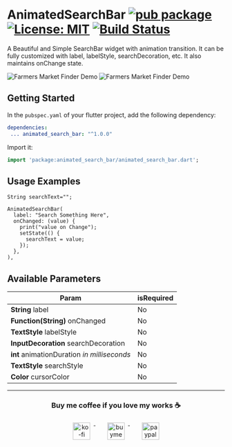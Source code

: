   
# AnimatedSearchBar  [![pub package](https://img.shields.io/pub/v/animated_search_bar.svg)](https://pub.dev/packages/animated_search_bar) [![License: MIT](https://img.shields.io/badge/License-MIT-yellow.svg)](https://opensource.org/licenses/MIT)  [![Build Status](https://travis-ci.com/ukieTux/animated_search_bar.svg?branch=master)](https://travis-ci.com/ukieTux/animated_search_bar)
A Beautiful and Simple SearchBar widget with animation transition. It can be fully customized with label, labelStyle, searchDecoration, etc. It also maintains onChange state.  
  
![Farmers Market Finder Demo](https://github.com/ukieTux/animated_search_bar/blob/master/gifs/app_bar.gif)
![Farmers Market Finder Demo](https://github.com/ukieTux/animated_search_bar/blob/master/gifs/body.gif)
  
## Getting Started  
  
In the `pubspec.yaml` of your flutter project, add the following dependency:  
  
```yaml  
dependencies:  
 ... animated_search_bar: "^1.0.0"
 ```  
  
Import it:  
  
```dart  
import 'package:animated_search_bar/animated_search_bar.dart';
```  
  
## Usage Examples  
  
```
String searchText="";

AnimatedSearchBar(  
  label: "Search Something Here",  
  onChanged: (value) {  
    print("value on Change");  
    setState(() {  
      searchText = value;  
    });  
  },  
),
```
  
  
## Available Parameters  
| Param | isRequired |  
|--|--|  
| **String** label | No |  
| **Function(String)** onChanged | No |  
| **TextStyle** labelStyle | No |  
| **InputDecoration** searchDecoration | No |  
| **int** animationDuration *in milliseconds* | No |  
| **TextStyle** searchStyle  | No |  
| **Color** cursorColor| No |
  
---  

<h3 align="center">Buy me coffee if you love my works ☕️</h3>  
<p align="center">  
  <a href="https://ko-fi.com/ukietux" target="_blank">  
    <img src="https://help.ko-fi.com/system/photos/3604/0095/9793/logo_circle.png" alt="ko-fi" style="vertical-align:top; margin:8px" height="40">  
  </a>&nbsp;&nbsp;&nbsp;&nbsp;  
  <a href="https://www.buymeacoffee.com/ukieTux" target="_blank">  
    <img src="https://www.buymeacoffee.com/assets/img/guidelines/download-assets-sm-2.svg" alt="buymeacoffe" style="vertical-align:top; margin:8px" height="40">  
  </a>&nbsp;&nbsp;&nbsp;&nbsp;  
  <a href="https://paypal.me/ukieTux" target="_blank">  
    <img src="https://blog.zoom.us/wp-content/uploads/2019/08/paypal.png" alt="paypal" style="vertical-align:top; margin:8px" height="40">  
  </a>  
</p>  
<br><br>